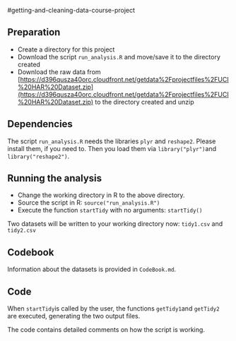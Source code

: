 #getting-and-cleaning-data-course-project


## Preparation
* Create a directory for this project
* Download the script `run_analysis.R` and move/save it to the directory created 
* Download the raw data from [https://d396qusza40orc.cloudfront.net/getdata%2Fprojectfiles%2FUCI%20HAR%20Dataset.zip](https://d396qusza40orc.cloudfront.net/getdata%2Fprojectfiles%2FUCI%20HAR%20Dataset.zip) to the directory created and unzip 

## Dependencies
The script `run_analysis.R` needs the libraries `plyr` and `reshape2`. Please install them, if you need to. Then you load them via `library("plyr")`and `library("reshape2")`.
    
## Running the analysis     
* Change the working directory in R to the above directory.   
* Source the script in R: `source("run_analysis.R")`
* Execute the function `startTidy` with no arguments: `startTidy()`

Two datasets will be written to your working directory now: `tidy1.csv` and `tidy2.csv` 


## Codebook
Information about the datasets is provided in `CodeBook.md`.     

## Code
When `startTidy`is called by the user, the functions `getTidy1`and `getTidy2` are executed, generating the two output files.
 
The code contains detailed comments on how the script is working.
